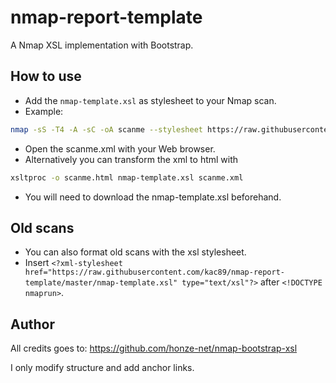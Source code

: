 # nmap-report-template
A Nmap XSL implementation with Bootstrap.

## How to use

- Add the `nmap-template.xsl` as stylesheet to your Nmap scan. 
- Example: 

```sh
nmap -sS -T4 -A -sC -oA scanme --stylesheet https://raw.githubusercontent.com/kac89/nmap-report-template/master/nmap-template.xsl scanme.nmap.org scanme2.nmap.org
```

- Open the scanme.xml with your Web browser.
- Alternatively you can transform the xml to html with

```sh
xsltproc -o scanme.html nmap-template.xsl scanme.xml
```
- You will need to download the nmap-template.xsl beforehand.

## Old scans

- You can also format old scans with the xsl stylesheet.
- Insert `<?xml-stylesheet href="https://raw.githubusercontent.com/kac89/nmap-report-template/master/nmap-template.xsl" type="text/xsl"?>` after `<!DOCTYPE nmaprun>`.

## Author

All credits goes to: https://github.com/honze-net/nmap-bootstrap-xsl

I only modify structure and add anchor links.
